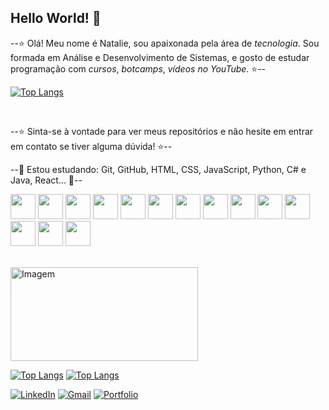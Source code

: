 ## Hello World! 👋

 --⭐ Olá! Meu nome é Natalie, sou apaixonada pela área de *tecnologia*. Sou formada em Análise e Desenvolvimento de Sistemas, e gosto de estudar programação com *cursos*, *botcamps*, *vídeos no YouTube*. ⭐--



[![Top Langs](https://github-readme-stats.vercel.app/api/top-langs/?username=NatalieWF&layout=compact)](https://github.com/NatalieWF/github-readme-stats) 

<br>
                         
--⭐ Sinta-se à vontade para ver meus repositórios e não hesite em entrar em contato se tiver alguma dúvida! ⭐--

<!--
**NatalieWF/NatalieWF** is a ✨ _special_ ✨ repository because its `README.md` (this file) appears on your GitHub profile.

Here are some ideas to get you started:
-->



--🌱 Estou estudando: Git, GitHub, HTML, CSS, JavaScript, Python, C# e Java, React... 🌱--

<!-- GithubStats -->
<!--
![VariableBee GitHub stats](https://github-readme-stats.vercel.app/api?username=NatalieWF&show_icons=true&theme=gotham)
-->
<!--
![VariableBee GitHub stats](https://github-readme-stats.vercel.app/api?username=NatalieWF&show_icons=true&theme=tokyonight)
-->

<!--
[![Top Langs](https://github-readme-stats.vercel.app/api/top-langs/?username=NatalieWF&layout=compact)](https://github.com/NatalieWF/github-readme-stats)
-->



<div class="icones" text-align="center">
<img loading="lazy" src="https://cdn.jsdelivr.net/gh/devicons/devicon/icons/git/git-original.svg" width="40" height="40"/>
<img src="https://cdn.jsdelivr.net/gh/devicons/devicon@latest/icons/github/github-original.svg" width="40" height="40" />
<img loading="lazy" src="https://cdn.jsdelivr.net/gh/devicons/devicon/icons/html5/html5-original.svg" width="40" height="40"/>
<img loading="lazy" src="https://cdn.jsdelivr.net/gh/devicons/devicon/icons/css3/css3-original.svg" width="40" height="40"/>
<img loading="lazy" src="https://cdn.jsdelivr.net/gh/devicons/devicon/icons/javascript/javascript-original.svg" width="40" height="40"/>
<img loading="lazy" src="https://cdn.jsdelivr.net/gh/devicons/devicon/icons/python/python-original.svg" width="40" height="40"/>
<img src="https://cdn.jsdelivr.net/gh/devicons/devicon@latest/icons/csharp/csharp-original.svg" width="40" height="40" />
<img src="https://cdn.jsdelivr.net/gh/devicons/devicon@latest/icons/java/java-original.svg" width="40" height="40" />
<img src="https://cdn.jsdelivr.net/gh/devicons/devicon@latest/icons/react/react-original.svg" width="40" height="40" />
<img src="https://cdn.jsdelivr.net/gh/devicons/devicon@latest/icons/dotnetcore/dotnetcore-original.svg" width="40" height="40" />
<img src="https://cdn.jsdelivr.net/gh/devicons/devicon@latest/icons/docker/docker-original.svg" width="40" height="40" />
<img src="https://cdn.jsdelivr.net/gh/devicons/devicon@latest/icons/figma/figma-original.svg" width="40" height="40" />
<img src="https://cdn.jsdelivr.net/gh/devicons/devicon@latest/icons/moodle/moodle-original.svg" width="40" height="40" />
<img src="https://cdn.jsdelivr.net/gh/devicons/devicon@latest/icons/mysql/mysql-original.svg" width="40" height="40" />   
</div>

<br>
<!--
<p align="left">
  <img align="center" src="https://github.com/VariableBee/VariableBee/assets/77739311/4e9f41af-6b57-49a7-b15a-74322e96b4d7" alt="Imagem">
</p>
-->

<!-- GIF -->
<p align="left">
  <img align="center" src="https://github.com/NatalieWF/NatalieWF/assets/159834311/441681ff-b5b4-4d5e-a1e6-50ebec4e134d" alt="Imagem" width="300" height="150">
</p>


[![Top Langs](https://github.com/NatalieWF/NatalieWF/assets/159834311/441681ff-b5b4-4d5e-a1e6-50ebec4e134d)](https://github.com/NatalieWF/github-readme-stats) 
[![Top Langs](https://github-readme-stats.vercel.app/api/top-langs/?username=NatalieWF&layout=compact)](https://github.com/NatalieWF/github-readme-stats) 



<!-- [![LinkedIn](https://img.shields.io/badge/LinkedIn-0077B5?style=for-the-badge&logo=linkedin&logoColor=white)](https://br.linkedin.com/in/natalie-w-0647941b3/) -->


<!-- [![LinkedIn](https://img.shields.io/badge/LinkedIn-0077B5?style=for-the-badge&logo=linkedin&logoColor=white)](https://br.linkedin.com/in/natalie-w-0647941b3/)

<a href="https://br.linkedin.com/in/natalie-w-0647941b3" target="_blank">
  <img src="https://img.shields.io/badge/LinkedIn-0077B5?style=for-the-badge&logo=linkedin&logoColor=white" alt="LinkedIn Badge">
</a>
-->
<!--
<a href="https://www.linkedin.com/in/natalieweles/" target="_blank">
  <img src="https://img.shields.io/badge/LinkedIn-0077B5?style=for-the-badge&logo=linkedin&logoColor=white" alt="LinkedIn Badge">
</a>
-->

[![LinkedIn](https://img.shields.io/badge/LinkedIn-0077B5?style=for-the-badge&logo=linkedin&logoColor=white)](https://www.linkedin.com/in/natalieweles/)
[![Gmail](https://img.shields.io/badge/Gmail-D14836?style=for-the-badge&logo=gmail&logoColor=white)](mailto:nataliedevw@gmail.com)
[![Portfolio](https://img.shields.io/badge/Portfolio-%23000000.svg?style=for-the-badge&logo=firefox&logoColor=white)](https://nataliewf.github.io)
